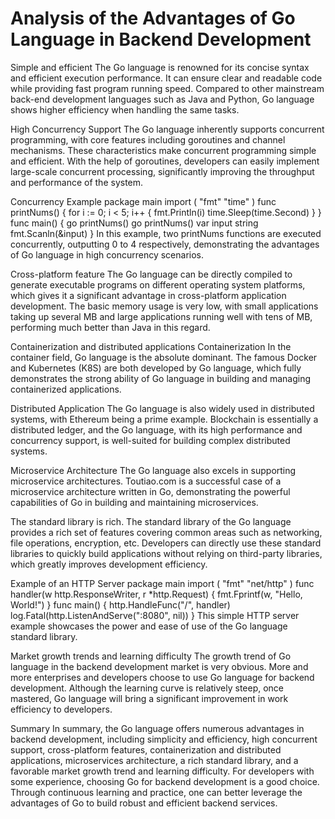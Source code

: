 # Analysis of the Advantages of Go Language in Backend Development
Simple and efficient
The Go language is renowned for its concise syntax and efficient execution performance. It can ensure clear and readable code while providing fast program running speed. Compared to other mainstream back-end development languages such as Java and Python, Go language shows higher efficiency when handling the same tasks.

High Concurrency Support
The Go language inherently supports concurrent programming, with core features including goroutines and channel mechanisms. These characteristics make concurrent programming simple and efficient. With the help of goroutines, developers can easily implement large-scale concurrent processing, significantly improving the throughput and performance of the system.

Concurrency Example
package main
import (
    "fmt"
    "time"
)
func printNums() {
    for i := 0; i < 5; i++ {
        fmt.Println(i)
        time.Sleep(time.Second)
    }
}
func main() {
    go printNums()
    go printNums()
    var input string
    fmt.Scanln(&input)
}
In this example, two printNums functions are executed concurrently, outputting 0 to 4 respectively, demonstrating the advantages of Go language in high concurrency scenarios.

Cross-platform feature
The Go language can be directly compiled to generate executable programs on different operating system platforms, which gives it a significant advantage in cross-platform application development. The basic memory usage is very low, with small applications taking up several MB and large applications running well with tens of MB, performing much better than Java in this regard.

Containerization and distributed applications
Containerization
In the container field, Go language is the absolute dominant. The famous Docker and Kubernetes (K8S) are both developed by Go language, which fully demonstrates the strong ability of Go language in building and managing containerized applications.

Distributed Application
The Go language is also widely used in distributed systems, with Ethereum being a prime example. Blockchain is essentially a distributed ledger, and the Go language, with its high performance and concurrency support, is well-suited for building complex distributed systems.

Microservice Architecture
The Go language also excels in supporting microservice architectures. Toutiao.com is a successful case of a microservice architecture written in Go, demonstrating the powerful capabilities of Go in building and maintaining microservices.

The standard library is rich.
The standard library of the Go language provides a rich set of features covering common areas such as networking, file operations, encryption, etc. Developers can directly use these standard libraries to quickly build applications without relying on third-party libraries, which greatly improves development efficiency.

Example of an HTTP Server
package main
import (
    "fmt"
    "net/http"
)
func handler(w http.ResponseWriter, r *http.Request) {
    fmt.Fprintf(w, "Hello, World!")
}
func main() {
    http.HandleFunc("/", handler)
    log.Fatal(http.ListenAndServe(":8080", nil))
}
This simple HTTP server example showcases the power and ease of use of the Go language standard library.

Market growth trends and learning difficulty
The growth trend of Go language in the backend development market is very obvious. More and more enterprises and developers choose to use Go language for backend development. Although the learning curve is relatively steep, once mastered, Go language will bring a significant improvement in work efficiency to developers.

Summary
In summary, the Go language offers numerous advantages in backend development, including simplicity and efficiency, high concurrent support, cross-platform features, containerization and distributed applications, microservices architecture, a rich standard library, and a favorable market growth trend and learning difficulty. For developers with some experience, choosing Go for backend development is a good choice. Through continuous learning and practice, one can better leverage the advantages of Go to build robust and efficient backend services.
